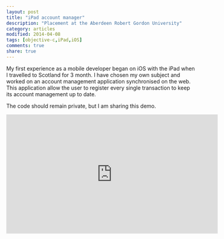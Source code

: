 ```yaml
---
layout: post
title: "iPad account manager"
description: "Placement at the Aberdeen Robert Gordon University"
category: articles
modified: 2014-04-08
tags: [objective-c,iPad,iOS]
comments: true
share: true
---
```


My first experience as a mobile developer began on iOS with the iPad when I travelled to Scotland for 3 month. I have chosen my own subject and worked on an account management application synchronised on the web. This application allow the user to register every single transaction to keep its account management up to date.

The code should remain private, but I am sharing this demo.

<iframe width="560" height="315" src="http://www.youtube.com/embed/VIRzOkRzKeA" frameborder="0"> </iframe>
